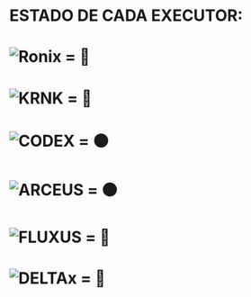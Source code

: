 # ESTADO DE CADA EXECUTOR:

# ![Ronix](https://i.postimg.cc/P5vc51Wj/ronix-081525.webp) = 🌟

# ![KRNK](https://i.postimg.cc/xTcp6LFz/new-logo.png) = 🌟

# ![CODEX](https://i.postimg.cc/hGrNkc8z/descarga-3.jpg) = 🟠

# ![ARCEUS](https://i.postimg.cc/R0cDc9pp/descarga-4.jpg) = 🟠

# ![FLUXUS](https://i.postimg.cc/XY9Rgwpg/descarga-2.png) = 🔴

# ![DELTAx](https://i.postimg.cc/VkyyM7L6/images.jpg) = 🚫
